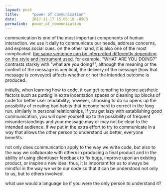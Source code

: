 ```yaml
---
layout: post
title:      "power of communication"
date:       2017-11-17 15:06:18 -0500
permalink:  power_of_communication
---
```



communication is one of the most important components of human interaction. we use it daily to communicate our needs, address concerns, and express social cues. on the other hand, it is also one of the most complicated. [the same sentence can be interpreted differently depending on the style and instrument used](https://youtu.be/naleynXS7yo). for example, "WHAT ARE YOU DOING?" contrasts starkly with "what are you doing?", although the meaning or the content of the message is identical, the delivery of the message (how that message is conveyed) affects whether or not the intended outcome is produced.

initially, when learning how to code, it can get tempting to ignore aesthetic factors such as putting in extra indentation spaces or cleaning up blocks of code for better user readability; however, choosing to do so opens up the possibility of creating bad habits that become hard to correct in the long run. similarly in personal relationships, if you get lazy with establishing good communication, you will open yourself up to the possibility of frequent misunderstandings and your message may or may not be clear to the intended audience. if we put in the extra effort to try to communicate in a way that allows the other person to understand us better, everyone benefits.

not only does communication apply to the way we write code, but also to the way we collaborate with others in producing a final product and in the ability of using client/user feedback to fix bugs, improve upon an existing product, or inspire a new idea. thus, it is important for us to always be mindful in the way we write our code so that it can be understood not only to us, but to others involved.

what use would a language be if you were the only person to understand it?
